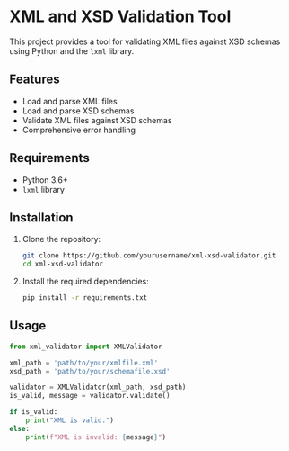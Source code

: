 # XML and XSD Validation Tool

This project provides a tool for validating XML files against XSD schemas using Python and the `lxml` library.

## Features

- Load and parse XML files
- Load and parse XSD schemas
- Validate XML files against XSD schemas
- Comprehensive error handling

## Requirements

- Python 3.6+
- `lxml` library

## Installation

1. Clone the repository:
    ```sh
    git clone https://github.com/yourusername/xml-xsd-validator.git
    cd xml-xsd-validator
    ```

2. Install the required dependencies:
    ```sh
    pip install -r requirements.txt
    ```

## Usage

```python
from xml_validator import XMLValidator

xml_path = 'path/to/your/xmlfile.xml'
xsd_path = 'path/to/your/schemafile.xsd'

validator = XMLValidator(xml_path, xsd_path)
is_valid, message = validator.validate()

if is_valid:
    print("XML is valid.")
else:
    print(f"XML is invalid: {message}")
